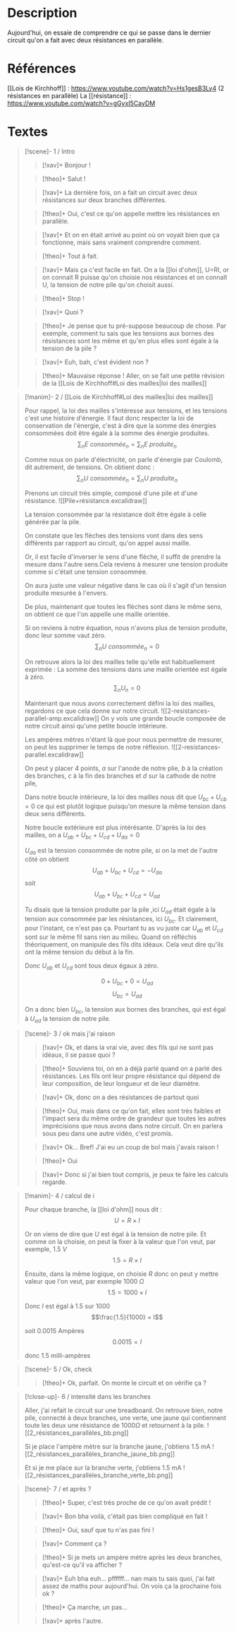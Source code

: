 # Description

Aujourd'hui, on essaie de comprendre ce qui se passe dans le dernier circuit qu'on a fait avec deux résistances en parallèle.

# Références
[[Lois de Kirchhoff]] : https://www.youtube.com/watch?v=Hs1gesB3Lv4 (2 résistances en parallèle)
La [[résistance]] : https://www.youtube.com/watch?v=gGyxI5CayDM
# Textes

> [!scene]- 1 / Intro
> 
> > [!xav]+
> > Bonjour !
> 
> > [!theo]+
> > Salut !
> 
> > [!xav]+
> > La dernière fois, on a fait un circuit avec deux résistances sur deux branches différentes.
> 
> > [!theo]+
> > Oui, c'est ce qu'on appelle mettre les résistances en parallèle.
> 
> > [!xav]+
> > Et on en était arrivé au point où on voyait bien que ça fonctionne, mais sans vraiment comprendre comment.
> 
> > [!theo]+
> > Tout à fait.
>
> > [!xav]+
> > Mais ça c'est facile en fait. On a la [[loi d'ohm]], U=RI, or on connait R puisse qu'on choisie nos résistances et on connaît U, la tension de notre pile qu'on choisit aussi.
> 
> > [!theo]+
> > Stop !
> 
> > [!xav]+
> > Quoi ?
> 
> > [!theo]+
> > Je pense que tu pré-suppose beaucoup de chose. Par exemple, comment tu sais que les tensions aux bornes des résistances sont les même et qu'en plus elles sont égale à la tension de la pile ?
> 
> > [!xav]+
> > Euh, bah, c'est évident non ?
> 
> > [!theo]+
> > Mauvaise réponse ! Aller, on se fait une petite révision de la [[Lois de Kirchhoff#Loi des mailles|loi des mailles]]
> 

> [!manim]- 2 / [[Lois de Kirchhoff#Loi des mailles|loi des mailles]]
> 
> Pour rappel, la loi des mailles s'intéresse aux tensions, et les tensions c'est une histoire d'énergie. Il faut donc respecter la loi de conservation de l'énergie, c'est à dire que la somme des énergies consommées doit être égale à la somme des énergie produites.
> $$\sum_{n}{E\ consommée_n} = \sum_{n}{E\ produite_n}$$
> 
> Comme nous on parle d'électricité, on parle d'énergie par Coulomb, dit autrement, de tensions. On obtient donc :
> $$\sum_{n}{U\ consommée_n} = \sum_{n}{U\ produite_n}$$
> 
> Prenons un circuit très simple, composé d'une pile et d'une résistance.
> ![[Pile+résistance.excalidraw]]
> 
> La tension consommée par la résistance doit être égale à celle générée par la pile.
> 
> On constate que les flèches des tensions vont dans des sens différents par rapport au circuit, qu'on appel aussi maille.
> 
> Or, il est facile d'inverser le sens d'une flèche, il suffit de prendre la mesure dans l'autre sens.Cela reviens à mesurer une tension produite comme si c'était une tension consommée.
> 
> On aura juste une valeur négative dans le cas où il s'agit d'un tension produite mesurée à l'envers.
> 
> De plus, maintenant que toutes les flèches sont dans le même sens, on obtient ce que l'on appelle une maille orientée.
> 
> Si on reviens à notre équation, nous n'avons plus de tension produite, donc leur somme vaut zéro.
> $$\sum_{n}{U\ consommée_n} = 0$$
> 
> On retrouve alors la loi des mailles telle qu'elle est habituellement exprimée : 
> La somme des tensions dans une maille orientée est égale à zéro.
> $$\sum_{n}{U_n} = 0$$
> 
> Maintenant que nous avons correctement défini la loi des mailles, regardons ce que cela donne sur notre circuit.
> ![[2-resistances-parallel-amp.excalidraw]]
> On y vois une grande boucle composée de notre circuit ainsi qu'une petite boucle intérieure.
> 
> Les ampères mètres n'étant là que pour nous permettre de mesurer, on peut les supprimer le temps de notre réflexion.
> ![[2-resistances-parallel.excalidraw]]
> 
> On peut y placer 4 points, $a$ sur l'anode de notre plie, $b$ à la création des branches, $c$ à la fin des branches et $d$ sur la cathode de notre pile,
> 
> Dans notre boucle intérieure, la loi des mailles nous dit que $U_{bc} + U_{cb} = 0$ ce qui est plutôt logique puisqu'on mesure la même tension dans deux sens différents.
> 
> Notre boucle extérieure est plus intérésante.
> D'après la loi des mailles, on a $U_{ab} + U_{bc} + U_{cd} + U_{da} = 0$
> 
> $U_{da}$ est la tension consommée de notre pile, si on la met de l'autre côté on obtient $$U_{ab} + U_{bc} + U_{cd} = - U_{da}$$ soit $$U_{ab} + U_{bc} + U_{cd} = U_{ad}$$
> 
> Tu disais que la tension produite par la pile ,ici $U_{ad}$ était égale à la tension aux consommée par les résistances, ici $U_{bc}$. Et clairement, pour l'instant, ce n'est pas ça.
> Pourtant tu as vu juste car $U_{ab}$ et $U_{cd}$ sont sur le même fil sans rien au milieu. Quand on réfléchis théoriquement, on manipule des fils dits idéaux. Cela veut dire qu'ils ont la même tension du début à la fin.
> 
> Donc $U_{ab}$ et $U_{cd}$ sont tous deux égaux à zéro.
> 
> $$0 + U_{bc} + 0 = U_{ad}$$
> $$U_{bc} = U_{ad}$$
> 
> On a donc bien $U_{bc}$, la tension aux bornes des branches, qui est égal à $U_{ad}$ la tension de notre pile.
> 

> [!scene]- 3 / ok mais j'ai raison
> 
> > [!xav]+
> > Ok, et dans la vrai vie, avec des fils qui ne sont pas idéaux, il se passe quoi ?
> 
> > [!theo]+
> > Souviens toi, on en a déjà parlé quand on a parlé des résistances. Les fils ont leur propre résistance qui dépend de leur composition, de leur longueur et de leur diamètre.
> 
> > [!xav]+
> > Ok, donc on a des résistances de partout quoi
> 
> > [!theo]+
> > Oui, mais dans ce qu'on fait, elles sont très faibles et l'impact sera du même ordre de grandeur que toutes les autres imprécisions que nous avons dans notre circuit. On en parlera sous peu dans une autre vidéo, c'est promis.
> 
> > [!xav]+
> > Ok…
> > Bref! J'ai eu un coup de bol mais j'avais raison !
> 
> > [!theo]+
> > Oui
> 
> > [!xav]+
> > Donc si j'ai bien tout compris, je peux te faire les calculs regarde.
> 

> [!manim]- 4 / calcul de i
> 
> Pour chaque branche, la [[loi d'ohm]] nous dit :
> $$U = R \times I$$
> 
> Or on viens de dire que $U$ est égal à la tension de notre pile. Et comme on la choisie, on peut la fixer à la valeur que l'on veut, par exemple, $1.5\ V$
> $$1.5 = R \times I$$
> 
> Ensuite, dans la même logique, on choisie $R$ donc on peut y mettre valeur que l'on veut, par exemple $1000\ \Omega$
> $$1.5 = 1000 \times I$$
> 
> Donc $I$ est égal à 1.5 sur 1000
> $$\frac{1.5}{1000} = I$$
> 
> soit 0.0015 Ampères
> $$0.0015 = I$$
> 
> donc 1.5 milli-ampères

> [!scene]- 5 / Ok, check
> 
> > [!theo]+
> > Ok, parfait. On monte le circuit et on vérifie ça ?
> 

> [!close-up]- 6 / intensité dans les branches
> 
> Aller, j'ai refait le circuit sur une breadboard. On retrouve bien, notre pile, connecté à deux branches, une verte, une jaune qui contiennent toute les deux une résistance de 1000$\Omega$ et retournent à la pile.
> ![[2_résistances_parallèles_bb.png]]
> 
> Si je place l'ampère mètre sur la branche jaune, j'obtiens 1.5 mA
> ![[2_résistances_parallèles_branche_jaune_bb.png]]
> 
> Et si je me place sur la branche verte, j'obtiens 1.5 mA
> ![[2_résistances_parallèles_branche_verte_bb.png]]
> 

> [!scene]- 7 / et après ?
> 
> > [!theo]+
> > Super, c'est très proche de ce qu'on avait prédit !
> 
> > [!xav]+
> > Bon bha voilà, c'était pas bien compliqué en fait !
> 
> > [!theo]+
> > Oui, sauf que tu n'as pas fini !
> 
> > [!xav]+
> > Comment ça ?
> 
> > [!theo]+
> > Si je mets un ampère mètre après les deux branches, qu'est-ce qu'il va afficher ?
> 
> > [!xav]+
> > Euh bha euh… pffffff… nan mais tu sais quoi, j'ai fait assez de maths pour aujourd'hui. On vois ça la prochaine fois ok ?
> 
> > [!theo]+
> > Ça marche, un pas…
> 
> > [!xav]+
> > après l'autre.
> 
